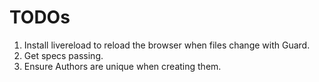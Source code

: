 # TODOs

1. Install livereload to reload the browser when files change with
   Guard.
2. Get specs passing.
3. Ensure Authors are unique when creating them.
